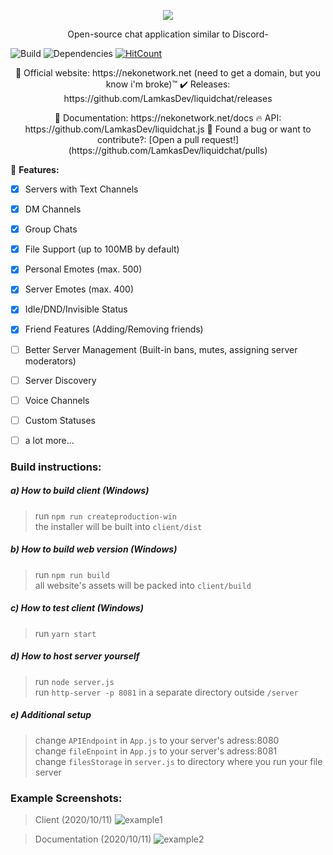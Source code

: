 <p align="center">
  <img src="https://github.com/jasscod/liquidchat/blob/master/liquidchat_githublogo.png?raw=true">
</p>

<p align="center">
Open-source chat application similar to Discord-
</p>

![Build](https://travis-ci.org/LamkasDev/liquidchat.svg?branch=master)
![Dependencies](https://david-dm.org/LamkasDev/liquidchat.svg)
[![HitCount](http://hits.dwyl.com/LamkasDev/liquidchat.svg)](http://hits.dwyl.com/LamkasDev/liquidchat)

<p align="center">
💛 Official website: https://nekonetwork.net (need to get a domain, but you know i'm broke)™️  
✔️ Releases: https://github.com/LamkasDev/liquidchat/releases  
</p>

<p align="center">
📓 Documentation: https://nekonetwork.net/docs  
🔥 API: https://github.com/LamkasDev/liquidchat.js  
🔴 Found a bug or want to contribute?: [Open a pull request!](https://github.com/LamkasDev/liquidchat/pulls)
</p>


🏁 **Features:**
- [x] Servers with Text Channels
- [x] DM Channels 
- [x] Group Chats
- [x] File Support (up to 100MB by default)
- [x] Personal Emotes (max. 500) 
- [x] Server Emotes (max. 400)
- [x] Idle/DND/Invisible Status 
- [x] Friend Features (Adding/Removing friends)  
- [ ] Better Server Management (Built-in bans, mutes, assigning server moderators) 
- [ ] Server Discovery
- [ ] Voice Channels
- [ ] Custom Statuses 
- [ ]  a lot more...


### Build instructions:
##### a) How to build client (Windows)
> run `npm run createproduction-win`  
> the installer will be built into `client/dist`  

##### b) How to build web version (Windows)
> run `npm run build`  
> all website's assets will be packed into `client/build`

##### c) How to test client (Windows)
> run `yarn start`  

##### d) How to host server yourself
> run `node server.js`  
> run `http-server -p 8081` in a separate directory outside `/server`

##### e) Additional setup
> change `APIEndpoint` in `App.js` to your server's adress:8080  
> change `fileEnpoint` in `App.js` to your server's adress:8081  
> change `filesStorage` in `server.js` to directory where you run your file server  

### Example Screenshots:  
> Client (2020/10/11)
![example1](https://qtlamkas.why-am-i-he.re/4h4YAh.png)

> Documentation (2020/10/11)
![example2](https://qtlamkas.why-am-i-he.re/3LsFwA.png)
